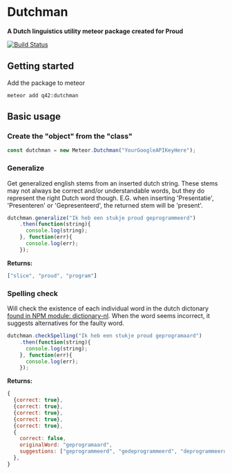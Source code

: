 # Dutchman
__A Dutch linguistics utility meteor package created for Proud__

[![Build Status][travis-image]][travis-url]

## Getting started

Add the package to meteor
```
meteor add q42:dutchman
```

## Basic usage

### Create the "object" from the "class"
```javascript
const dutchman = new Meteor.Dutchman("YourGoogleAPIKeyHere");
```

### Generalize
Get generalized english stems from an inserted dutch string. These stems may not always be correct and/or understandable words, but they do represent the right Dutch word though. E.G. when inserting 'Presentatie', 'Presenteren' or 'Gepresenteerd', the returned stem will be 'present'.

```javascript
dutchman.generalize("Ik heb een stukje proud geprogrammeerd")
    .then(function(string){
      console.log(string);
    }, function(err){
      console.log(err);
    });
```
__Returns:__
```javascript
["slice", "proud", "program"]
```

### Spelling check
Will check the existence of each individual word in the dutch dictonary [found in NPM module: dictionary-nl](https://www.npmjs.com/package/dictionary-nl). When the word seems incorrect, it suggests alternatives for the faulty word.

```javascript
dutchman.checkSpelling("Ik heb een stukje proud geprogramaard")
    .then(function(string){
      console.log(string);
    }, function(err){
      console.log(err);
    });
```
__Returns:__
```javascript
{
  {correct: true},
  {correct: true},
  {correct: true},
  {correct: true},
  {correct: true},
  {
    correct: false,
    originalWord: "geprogramaard",
    suggestions: ["geprogrammeerd", "gedeprogrammeerd", "deprogrammeerde", "programakkoord"]
  },
}
```

[travis-url]: https://travis-ci.org/Q42/meteor-dutchman
[travis-image]: http://img.shields.io/travis/Q42/meteor-dutchman.svg

